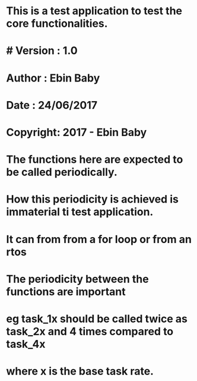 # This is a test application to test the core functionalities. 

# # Version  : 1.0
# Author   : Ebin Baby
# Date     : 24/06/2017

# Copyright: 2017 - Ebin Baby

# The functions here are expected to be called periodically. 
# How this periodicity is achieved is immaterial ti test application.
# It can from from a for loop or from an rtos
# The periodicity between the functions are important
# eg task_1x should be called twice as task_2x and 4 times compared to task_4x
# where x is the base task rate.
